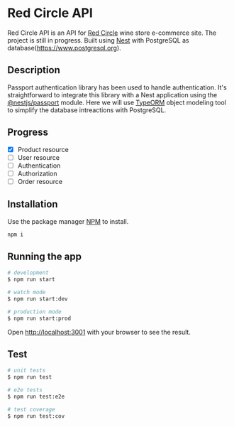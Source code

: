 # Red Circle API

Red Circle API is an API for [Red Circle](https://github.com/siroshan/red-circle) wine store e-commerce site. The project is still in progress. Built using [Nest](https://github.com/nestjs/nest) with PostgreSQL as database(https://www.postgresql.org).

## Description

Passport authentication library has been used to handle authentication. It's straightforward to integrate this library with a Nest application using the [@nestjs/passport](https://www.npmjs.com/package/@nestjs/passport) module. Here we will use [TypeORM](https://typeorm.io) object modeling tool to simplify the database intreactions with PostgreSQL.

## Progress

- [x] Product resource
- [ ] User resource
- [ ] Authentication
- [ ] Authorization
- [ ] Order resource

## Installation

Use the package manager [NPM](https://www.npmjs.com) to install.

```bash
npm i
```

## Running the app

```bash
# development
$ npm run start

# watch mode
$ npm run start:dev

# production mode
$ npm run start:prod
```

Open [http://localhost:3001](http://localhost:3001) with your browser to see the result.

## Test

```bash
# unit tests
$ npm run test

# e2e tests
$ npm run test:e2e

# test coverage
$ npm run test:cov
```
